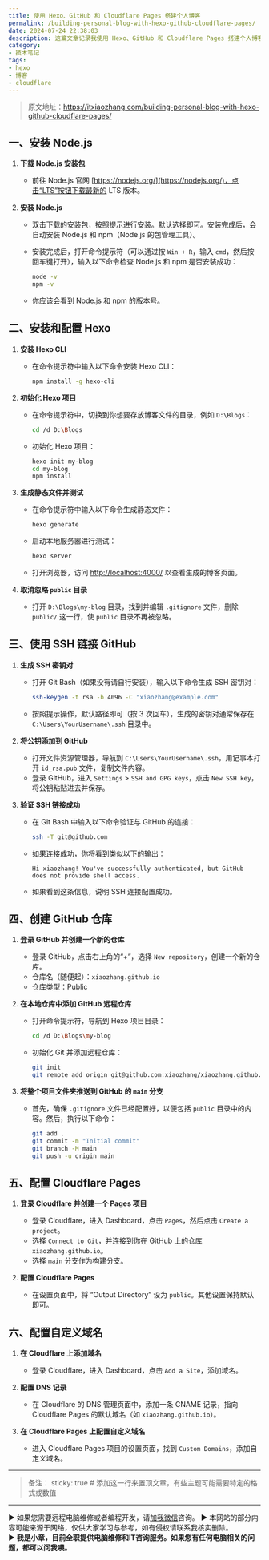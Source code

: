 ```yaml
---
title: 使用 Hexo、GitHub 和 Cloudflare Pages 搭建个人博客
permalink: /building-personal-blog-with-hexo-github-cloudflare-pages/
date: 2024-07-24 22:38:03
description: 这篇文章记录我使用 Hexo、GitHub 和 Cloudflare Pages 搭建个人博客，记录如何安装和配置 Hexo，如何通过 SSH 将项目推送到 GitHub，以及如何在 Cloudflare Pages 部署博客并设置自定义域名。
category:
- 技术笔记
tags:
- hexo
- 博客
- cloudflare
---
```



> 原文地址：<https://itxiaozhang.com/building-personal-blog-with-hexo-github-cloudflare-pages/>  

## 一、安装 Node.js

1. **下载 Node.js 安装包**
   - 前往 Node.js 官网 [https://nodejs.org/](https://nodejs.org/)，点击“LTS”按钮下载最新的 LTS 版本。

2. **安装 Node.js**
   - 双击下载的安装包，按照提示进行安装。默认选择即可。安装完成后，会自动安装 Node.js 和 npm（Node.js 的包管理工具）。
   - 安装完成后，打开命令提示符（可以通过按 `Win + R`，输入 `cmd`，然后按回车键打开），输入以下命令检查 Node.js 和 npm 是否安装成功：

     ```bash
     node -v
     npm -v
     ```

   - 你应该会看到 Node.js 和 npm 的版本号。

## 二、安装和配置 Hexo

1. **安装 Hexo CLI**
   - 在命令提示符中输入以下命令安装 Hexo CLI：

     ```bash
     npm install -g hexo-cli
     ```

2. **初始化 Hexo 项目**
   - 在命令提示符中，切换到你想要存放博客文件的目录，例如 `D:\Blogs`：

     ```bash
     cd /d D:\Blogs
     ```

   - 初始化 Hexo 项目：

     ```bash
     hexo init my-blog
     cd my-blog
     npm install
     ```

3. **生成静态文件并测试**
   - 在命令提示符中输入以下命令生成静态文件：

     ```bash
     hexo generate
     ```

   - 启动本地服务器进行测试：

     ```bash
     hexo server
     ```

   - 打开浏览器，访问 [http://localhost:4000/](http://localhost:4000/) 以查看生成的博客页面。

4. **取消忽略 `public` 目录**
   - 打开 `D:\Blogs\my-blog` 目录，找到并编辑 `.gitignore` 文件，删除 `public/` 这一行，使 `public` 目录不再被忽略。

## 三、使用 SSH 链接 GitHub

1. **生成 SSH 密钥对**
   - 打开 Git Bash（如果没有请自行安装），输入以下命令生成 SSH 密钥对：

     ```bash
     ssh-keygen -t rsa -b 4096 -C "xiaozhang@example.com"
     ```

   - 按照提示操作，默认路径即可（按 3 次回车），生成的密钥对通常保存在 `C:\Users\YourUsername\.ssh` 目录中。

2. **将公钥添加到 GitHub**
   - 打开文件资源管理器，导航到 `C:\Users\YourUsername\.ssh`，用记事本打开 `id_rsa.pub` 文件，复制文件内容。
   - 登录 GitHub，进入 `Settings` > `SSH and GPG keys`，点击 `New SSH key`，将公钥粘贴进去并保存。

3. **验证 SSH 链接成功**
   - 在 Git Bash 中输入以下命令验证与 GitHub 的连接：

     ```bash
     ssh -T git@github.com
     ```

   - 如果连接成功，你将看到类似以下的输出：

     ```plaintext
     Hi xiaozhang! You've successfully authenticated, but GitHub does not provide shell access.
     ```

   - 如果看到这条信息，说明 SSH 连接配置成功。

## 四、创建 GitHub 仓库

1. **登录 GitHub 并创建一个新的仓库**
   - 登录 GitHub，点击右上角的“+”，选择 `New repository`，创建一个新的仓库。
   - 仓库名（随便起）：`xiaozhang.github.io`
   - 仓库类型：Public

2. **在本地仓库中添加 GitHub 远程仓库**
   - 打开命令提示符，导航到 Hexo 项目目录：

     ```bash
     cd /d D:\Blogs\my-blog
     ```

   - 初始化 Git 并添加远程仓库：

     ```bash
     git init
     git remote add origin git@github.com:xiaozhang/xiaozhang.github.io.git
     ```

3. **将整个项目文件夹推送到 GitHub 的 `main` 分支**
   - 首先，确保 `.gitignore` 文件已经配置好，以便包括 `public` 目录中的内容。然后，执行以下命令：

     ```bash
     git add .
     git commit -m "Initial commit"
     git branch -M main
     git push -u origin main
     ```

## 五、配置 Cloudflare Pages

1. **登录 Cloudflare 并创建一个 Pages 项目**
   - 登录 Cloudflare，进入 Dashboard，点击 `Pages`，然后点击 `Create a project`。
   - 选择 `Connect to Git`，并连接到你在 GitHub 上的仓库 `xiaozhang.github.io`。
   - 选择 `main` 分支作为构建分支。

2. **配置 Cloudflare Pages**
   - 在设置页面中，将 “Output Directory” 设为 `public`。其他设置保持默认即可。

## 六、配置自定义域名

1. **在 Cloudflare 上添加域名**
   - 登录 Cloudflare，进入 Dashboard，点击 `Add a Site`，添加域名。

2. **配置 DNS 记录**
   - 在 Cloudflare 的 DNS 管理页面中，添加一条 CNAME 记录，指向 Cloudflare Pages 的默认域名（如 `xiaozhang.github.io`）。

3. **在 Cloudflare Pages 上配置自定义域名**
   - 进入 Cloudflare Pages 项目的设置页面，找到 `Custom Domains`，添加自定义域名。

---

> 备注：
> sticky: true  # 添加这一行来置顶文章，有些主题可能需要特定的格式或数值

---
▶ 如果您需要远程电脑维修或者编程开发，请[加我微信](https://itxiaozhang.netlify.app/)咨询。 
▶ 本网站的部分内容可能来源于网络，仅供大家学习与参考，如有侵权请联系我核实删除。  
▶ **我是小章，目前全职提供电脑维修和IT咨询服务。如果您有任何电脑相关的问题，都可以问我噢。**  
